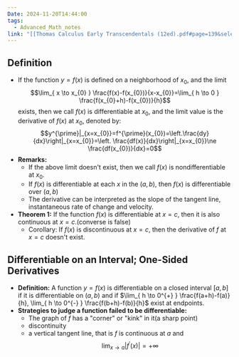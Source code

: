```yaml
---
Date: 2024-11-20T14:44:00
tags:
  - Advanced_Math_notes
link: "[[Thomas Calculus Early Transcendentals (12ed).pdf#page=139&selection=27,0,27,38|The link of chapter 3.1, 3.2, Advanced Math]]"
---
```

## **Definition**

- If the function $y=f(x)$ is defined on a neighborhood of $x_{0}$, and the limit$$\lim_{ x \to x_{0} } \frac{f(x)-f(x_{0})}{x-x_{0}}=\lim_{ h \to 0 } \frac{f(x_{0}+h)-f(x_{0})}{h}$$exists, then we call $f(x)$ is differentiable at $x_{0}$, and the limit value is the derivative of $f(x)$ at $x_{0}$, denoted by:$$y^{\prime}|_{x=x_{0}}=f^{\prime}(x_{0})=\left.\frac{dy}{dx}\right|_{x=x_{0}}=\left. \frac{df(x)}{dx}\right|_{x=x_{0}}\ne \frac{df(x_{0})}{dx}=0$$
- **Remarks:**
	- If the above limit doesn't exist, then we call $f(x)$ is nondifferentiable at $x_{0}$.
	- If $f(x)$ is differentiable at each $x$ in the $(a,b)$, then $f(x)$ is differentiable over $(a,b)$
	- The derivative can be interpreted as the slope of the tangent line, instantaneous rate of change and velocity.
- **Theorem 1:**
	If the function $f(x)$ is differentiable at $x=c$, then it is also continuous at $x=c$.(converse is false)
	- Corollary:
		If $f(x)$ is discontinuous at $x=c$, then the derivative of $f$ at $x=c$ doesn't exist.

## **Differentiable on an Interval; One-Sided Derivatives**

- **Definition:**
	A function $y=f(x)$ is differentiable on a closed interval $[a,b]$ if it is differentiable on $(a,b)$ and if $\lim_{ h \to 0^{+} } \frac{f(a+h)-f(a)}{h}, \lim_{ h \to 0^{-} } \frac{f(b+h)-f(b)}{h}$ exist at endpoints.
- **Strategies to judge a function failed to be differentiable:**
	- The graph of $f$ has a "corner" or "kink" in it(a sharp point)
	- discontinuity
	- a vertical tangent line, that is $f$ is continuous at $a$ and $$\lim_{ x \to a }|f^{\prime}(x)| =+\infty$$
